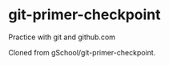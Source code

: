 # git-primer-checkpoint

Practice with git and github.com

Cloned from gSchool/git-primer-checkpoint.
